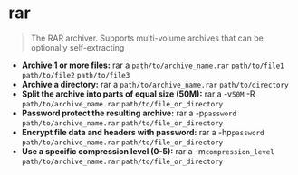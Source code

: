 # rar
> The RAR archiver. Supports multi-volume archives that can be optionally self-extracting
- **Archive 1 or more files:**
rar a `path/to/archive_name.rar` `path/to/file1` `path/to/file2` `path/to/file3`
- **Archive a directory:**
rar a `path/to/archive_name.rar` `path/to/directory`
- **Split the archive into parts of equal size (50M):**
rar a -v`50M` -R `path/to/archive_name.rar` `path/to/file_or_directory`
- **Password protect the resulting archive:**
rar a -p`password` `path/to/archive_name.rar` `path/to/file_or_directory`
- **Encrypt file data and headers with password:**
rar a -hp`password` `path/to/archive_name.rar` `path/to/file_or_directory`
- **Use a specific compression level (0-5):**
rar a -m`compression_level` `path/to/archive_name.rar` `path/to/file_or_directory`
